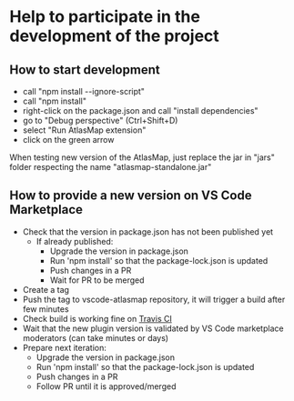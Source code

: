 # Help to participate in the development of the project

## How to start development

* call "npm install --ignore-script"
* call "npm install"
* right-click on the package.json and call "install dependencies"
* go to "Debug perspective" (Ctrl+Shift+D)
* select "Run AtlasMap extension"
* click on the green arrow

When testing new version of the AtlasMap, just replace the jar in "jars" folder respecting the name "atlasmap-standalone.jar"

## How to provide a new version on VS Code Marketplace

* Check that the version in package.json has not been published yet
  * If already published:
    * Upgrade the version in package.json
    * Run 'npm install' so that the package-lock.json is updated
    * Push changes in a PR
    * Wait for PR to be merged
* Create a tag
* Push the tag to vscode-atlasmap repository, it will trigger a build after few minutes
* Check build is working fine on [Travis CI](https://travis-ci.org/jboss-fuse/vscode-atlasmap)
* Wait that the new plugin version is validated by VS Code marketplace moderators (can take minutes or days)
* Prepare next iteration:
  * Upgrade the version in package.json
  * Run 'npm install' so that the package-lock.json is updated
  * Push changes in a PR
  * Follow PR until it is approved/merged